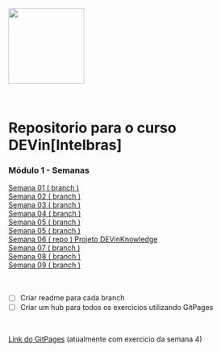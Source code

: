 <img src="https://devinhouse.tech/wp-content/uploads/sites/2/2021/12/logo-dev-in-01.png" alt="" style="width: auto; height: 150px;">

<p style="text-align:center;">
<img src="https://img.shields.io/badge/HTML-239120?style=for-the-badge&logo=html5&logoColor=white" alt="">
<img src="https://img.shields.io/badge/CSS-239120?&style=for-the-badge&logo=css3&logoColor=white" alt="">
<img src="https://img.shields.io/badge/JavaScript-F7DF1E?style=for-the-badge&logo=javascript&logoColor=black" alt="">
</p>
<h1>Repositorio para o curso DEVin[Intelbras]</h1>

<h3> Módulo 1 - Semanas </h3>
<a href="https://github.com/Matheusvicentesn/DEVinHouse/tree/semana01">Semana 01 ( branch ) </a><br>
<a href="https://github.com/Matheusvicentesn/DEVinHouse/tree/Semana02">Semana 02 ( branch ) </a><br>
<a href="https://github.com/Matheusvicentesn/DEVinHouse/tree/semana03">Semana 03 ( branch ) </a><br>
<a href="https://github.com/Matheusvicentesn/DEVinHouse/tree/semana04">Semana 04 ( branch ) </a><br>
<a href="https://github.com/Matheusvicentesn/DEVinHouse/tree/semana05">Semana 05 ( branch ) </a><br>
<a href="https://github.com/Matheusvicentesn/DEVinHouse/tree/semana05">Semana 05 ( branch ) </a><br>
<a href="https://github.com/Matheusvicentesn/DEVinKnowledge">Semana 06 ( repo ) Projeto DEVinKnowledge</a><br>
<a href="https://github.com/Matheusvicentesn/DEVinHouse/tree/semana07">Semana 07 ( branch ) </a><br>
<a href="https://github.com/Matheusvicentesn/DEVinHouse/tree/semana08">Semana 08 ( branch ) </a><br>
<a href="https://github.com/Matheusvicentesn/DEVinHouse/tree/semana09">Semana 09 ( branch ) </a><br>

<br>
<br>

- [ ] Criar readme para cada branch
- [ ] Criar um hub para todos os exercicios utilizando GitPages

<br>
<p><a href="https://matheusvicentesn.github.io/DEVinHouse/">Link do GitPages</a> (atualmente com exercicio da semana 4)</p>
